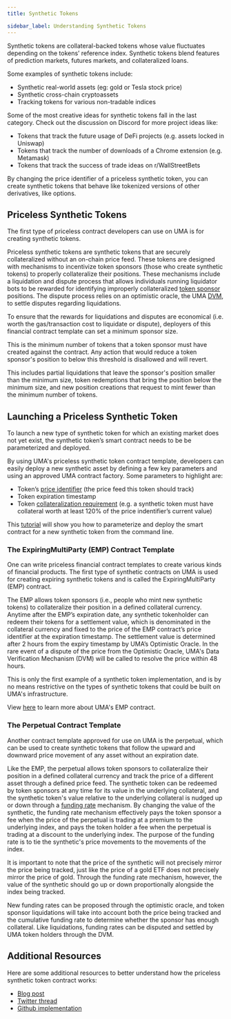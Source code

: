 ```yaml
---
title: Synthetic Tokens

sidebar_label: Understanding Synthetic Tokens
---
```


Synthetic tokens are collateral-backed tokens whose value fluctuates depending on the tokens’ reference index. Synthetic tokens blend features of prediction markets, futures markets, and collateralized loans.

Some examples of synthetic tokens include:

* Synthetic real-world assets (eg: gold or Tesla stock price)
* Synthetic cross-chain cryptoassets
* Tracking tokens for various non-tradable indices

Some of the most creative ideas for synthetic tokens fall in the last category. Check out the discussion on Discord for more project ideas like:

* Tokens that track the future usage of DeFi projects (e.g. assets locked in Uniswap)
* Tokens that track the number of downloads of a Chrome extension (e.g. Metamask)
* Tokens that track the success of trade ideas on r/WallStreetBets

By changing the price identifier of a priceless synthetic token, you can create synthetic tokens that behave like tokenized versions of other derivatives, like options.

## Priceless Synthetic Tokens

The first type of priceless contract developers can use on UMA is for creating synthetic tokens.

Priceless synthetic tokens are synthetic tokens that are securely collateralized without an on-chain price feed. These tokens are designed with mechanisms to incentivize token sponsors (those who create synthetic tokens) to properly collateralize their positions. These mechanisms include a liquidation and dispute process that allows individuals running liquidator bots to be rewarded for identifying improperly collateralized [token sponsor](synthetic-tokens/glossary.md#token-sponsor) positions. The dispute process relies on an optimistic oracle, the UMA [DVM](synthetic-tokens/glossary.md#dvm), to settle disputes regarding liquidations.

To ensure that the rewards for liquidations and disputes are economical (i.e. worth the gas/transaction cost to liquidate or dispute), deployers of this financial contract template can set a minimum sponsor size.

This is the minimum number of tokens that a token sponsor must have created against the contract.
Any action that would reduce a token sponsor's position to below this threshold is disallowed and will revert.

This includes partial liquidations that leave the sponsor's position smaller than the minimum size, token redemptions that bring the position below the minimum size, and new position creations that request to mint fewer than the minimum number of tokens.

## Launching a Priceless Synthetic Token

To launch a new type of synthetic token for which an existing market does not yet exist, the synthetic token’s smart contract needs to be be parameterized and deployed.

By using UMA's priceless synthetic token contract template, developers can easily deploy a new synthetic asset by defining a few key parameters and using an approved UMA contract factory. Some parameters to highlight are:

- Token’s [price identifier](synthetic-tokens/glossary.md#price-identifier) (the price feed this token should track)
- Token expiration timestamp
- Token [collateralization requirement](synthetic-tokens/glossary.md#collateralization-requirement) (e.g. a synthetic token must have collateral worth at least 120% of the price indentifier’s current value)

This [tutorial](/build-walkthrough/mint-locally) will show you how to parameterize and deploy the smart contract for a new synthetic token from the command line.


### The ExpiringMultiParty (EMP) Contract Template

One can write priceless financial contract templates to create various kinds of financial products. The first type of synthetic contracts on UMA is used for creating expiring synthetic tokens and is called the ExpiringMultiParty (EMP) contract.

The EMP allows token sponsors (i.e., people who mint new synthetic tokens) to collateralize their position in a defined collateral currency. Anytime after the EMP’s expiration date, any synthetic tokenholder can redeem their tokens for a settlement value, which is denominated in the collateral currency and fixed to the price of the EMP contract’s price identifier at the expiration timestamp. The settlement value is determined after 2 hours from the expiry timestamp by UMA’s Optimistic Oracle. In the rare event of a dispute of the price from the Optimistic Oracle, UMA's Data Verification Mechanism (DVM) will be called to resolve the price within 48 hours. 

This is only the first example of a synthetic token implementation, and is by no means restrictive on the types of synthetic tokens that could be built on UMA's infrastructure.

View [here](synthetic-tokens/expiring-synthetic-tokens.md) to learn more about UMA's EMP contract.

### The Perpetual Contract Template

Another contract template approved for use on UMA is the perpetual, which can be used to create synthetic tokens that follow the upward and downward price movement of any asset without an expiration date.

Like the EMP, the perpetual allows token sponsors to collateralize their position in a defined collateral currency and track the price of a different asset through a defined price feed. The synthetic token can be redeemed by token sponsors at any time for its value in the underlying collateral, and the synthetic token's value relative to the underlying collateral is nudged up or down through a [funding rate](https://help.ftx.com/hc/en-us/articles/360027946571-Funding) mechanism. By changing the value of the synthetic, the funding rate mechanism effectively pays the token sponsor a fee when the price of the perpetual is trading at a premium to the underlying index, and pays the token holder a fee when the perpetual is trading at a discount to the underlying index. The purpose of the funding rate is to tie the synthetic's price movements to the movements of the index.

It is important to note that the price of the synthetic will not precisely mirror the price being tracked, just like the price of a gold ETF does not precisely mirror the price of gold. Through the funding rate mechanism, however, the value of the synthetic should go up or down proportionally alongside the index being tracked.

New funding rates can be proposed through the optimistic oracle, and token sponsor liquidations will take into account both the price being tracked and the cumulative funding rate to determine whether the sponsor has enough collateral. Like liquidations, funding rates can be disputed and settled by UMA token holders through the DVM.


## Additional Resources

Here are some additional resources to better understand how the priceless synthetic token contract works:

- [Blog post](https://medium.com/uma-project/priceless-synthetic-tokens-f28e6452c18b)
- [Twitter thread](https://twitter.com/UMAprotocol/status/1242891550872535042?s=20)
- [Github implementation](https://github.com/UMAprotocol/protocol/tree/master/packages/core/contracts/financial-templates/expiring-multiparty)
